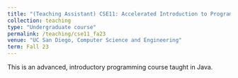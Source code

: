 ```yaml
---
title: "(Teaching Assistant) CSE11: Accelerated Introduction to Programming"
collection: teaching
type: "Undergraduate course"
permalink: /teaching/cse11_fa23
venue: "UC San Diego, Computer Science and Engineering"
term: Fall 23
---
```


This is an advanced, introductory programming course taught in Java.
